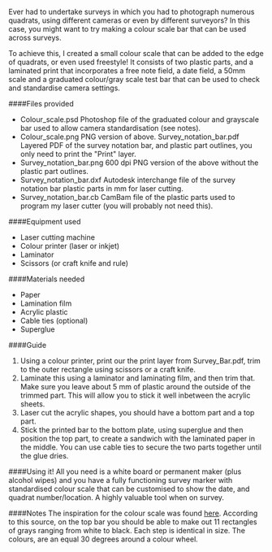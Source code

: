 Ever had to undertake surveys in which you had to photograph numerous quadrats, using different cameras or even by different surveyors? In this case, you might want to try making a colour scale bar that can be used across surveys.

To achieve this, I created a small colour scale that can be added to the edge of quadrats, or even used freestyle! It consists of two plastic parts, and a laminated print that incorporates a free note field, a date field, a 50mm scale and a graduated colour/gray scale test bar that can be used to check and standardise camera settings.

####Files provided
* Colour_scale.psd
   Photoshop file of the graduated colour and grayscale bar used to allow camera standardisation (see notes).
* Colour_scale.png
   PNG version of above.
Survey_notation_bar.pdf
   Layered PDF of the survey notation bar, and plastic part outlines, you only need to print the "Print" layer.
* Survey_notation_bar.png
   600 dpi PNG version of the above without the plastic part outlines.
* Survey_notation_bar.dxf
   Autodesk interchange file of the survey notation bar plastic parts in mm for laser cutting.
* Survey_notation_bar.cb
   CamBam file of the plastic parts used to program my laser cutter (you will probably not need this).

####Equipment used
* Laser cutting machine
* Colour printer (laser or inkjet)
* Laminator
* Scissors (or craft knife and rule)

####Materials needed
* Paper
* Lamination film
* Acrylic plastic
* Cable ties (optional)
* Superglue

####Guide
1. Using a colour printer, print our the print layer from Survey_Bar.pdf, trim to the outer rectangle using scissors or a craft knife.
2. Laminate this using a laminator and laminating film, and then trim that. Make sure you leave about 5 mm of plastic around the outside of the trimmed part. This will allow you to stick it well inbetween the acrylic sheets.
3. Laser cut the acrylic shapes, you should have a bottom part and a top part.
4. Stick the printed bar to the bottom plate, using superglue and then position the top part, to create a sandwich with the laminated paper in the middle. You can use cable ties to secure the two parts together until the glue dries.

####Using it!
All you need is a white board or permanent maker (plus alcohol wipes) and you have a fully functioning survey marker with standardised colour scale that can be customised to show the date, and quadrat number/location. A highly valuable tool when on survey.

####Notes
The inspiration for the colour scale was found [here]( http://www.digitalsecrets.net/secrets/portabledarkroom.html). According to this source, on the top bar you should be able to make out 11 rectangles of grays ranging from white to black. Each step is identical in size. The colours, are an equal 30 degrees around a colour wheel.